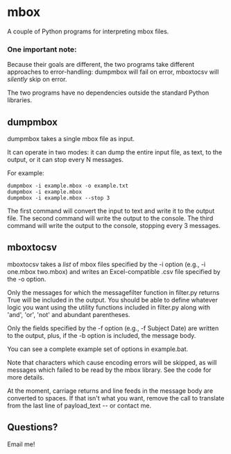 # mbox
A couple of Python programs for interpreting mbox files.

### One important note:

Because their goals are different, the two programs take different approaches to error-handling:  dumpmbox will fail on error, mboxtocsv will _silently_ skip on error.

The two programs have no dependencies outside the standard Python libraries.

## dumpmbox

dumpmbox takes a single mbox file as input.

It can operate in two modes:  it can dump the entire input file, as text, to the output, or it can stop every N messages.

For example:

```
dumpmbox -i example.mbox -o example.txt
dumpmbox -i example.mbox
dumpmbox -i example.mbox --stop 3
```
The first command will convert the input to text and write it to the output file.  The second command will write the output to the console.  The third command will write the output to the console, stopping every 3 messages.

## mboxtocsv

mboxtocsv takes a _list_ of mbox files specified by the -i option (e.g., -i one.mbox two.mbox) and writes an Excel-compatible .csv file specified by the -o option.

Only the messages for which the messagefilter function in filter.py returns True will be included in the output.  You should be able to define whatever logic you want using the utility functions included in filter.py along with 'and', 'or', 'not' and abundant parentheses.

Only the fields specified by the -f option (e.g., -f Subject Date) are written to the output, plus, if the -b option is included, the message body.

You can see a complete example set of options in example.bat.

Note that characters which cause encoding errors will be skipped, as will messages which failed to be read by the mbox library.  See the code for more details.

At the moment, carriage returns and line feeds in the message body are converted to spaces.  If that isn't what you want, remove the call to translate from the last line of payload_text -- or contact me.

## Questions?

Email me!
